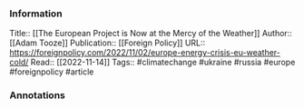 
### Information
Title:: [[The European Project is Now at the Mercy of the Weather]]
Author:: [[Adam Tooze]]
Publication:: [[Foreign Policy]]
URL:: https://foreignpolicy.com/2022/11/02/europe-energy-crisis-eu-weather-cold/
Read:: [[2022-11-14]]
Tags:: #climatechange #ukraine #russia #europe #foreignpolicy 
#article

### Annotations
